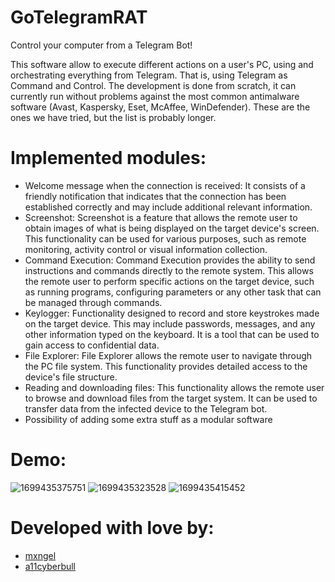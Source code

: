 # GoTelegramRAT
Control your computer from a Telegram Bot!

This software allow to execute different actions on a user's PC, using and orchestrating everything from Telegram. That is, using Telegram as Command and Control.
The development is done from scratch, it can currently run without problems against the most common antimalware software (Avast, Kaspersky, Eset, McAffee, WinDefender). These are the ones we have tried, but the list is probably longer.

# Implemented modules:
* Welcome message when the connection is received: It consists of a friendly notification that indicates that the connection has been established correctly and may include additional relevant information.
* Screenshot: Screenshot is a feature that allows the remote user to obtain images of what is being displayed on the target device's screen. This functionality can be used for various purposes, such as remote monitoring, activity control or visual information collection.
* Command Execution: Command Execution provides the ability to send instructions and commands directly to the remote system. This allows the remote user to perform specific actions on the target device, such as running programs, configuring parameters or any other task that can be managed through commands.
* Keylogger: Functionality designed to record and store keystrokes made on the target device. This may include passwords, messages, and any other information typed on the keyboard. It is a tool that can be used to gain access to confidential data.
* File Explorer: File Explorer allows the remote user to navigate through the PC file system. This functionality provides detailed access to the device's file structure.
* Reading and downloading files: This functionality allows the remote user to browse and download files from the target system. It can be used to transfer data from the infected device to the Telegram bot.
* Possibility of adding some extra stuff as a modular software

# Demo:
![1699435375751](https://github.com/mxngel/GoTelegramRAT/assets/68291203/0a30a55e-b452-41a8-ad46-0f399e4b57a5)
![1699435323528](https://github.com/mxngel/GoTelegramRAT/assets/68291203/8eed5172-a972-42be-a4ef-243e325ea59c)
![1699435415452](https://github.com/mxngel/GoTelegramRAT/assets/68291203/18a5544f-8d56-406c-81ca-a6337581a72f)

# Developed with love by:
* [mxngel](https://github.com/mxngel)
* [a11cyberbull](https://github.com/a11cyberbull)
